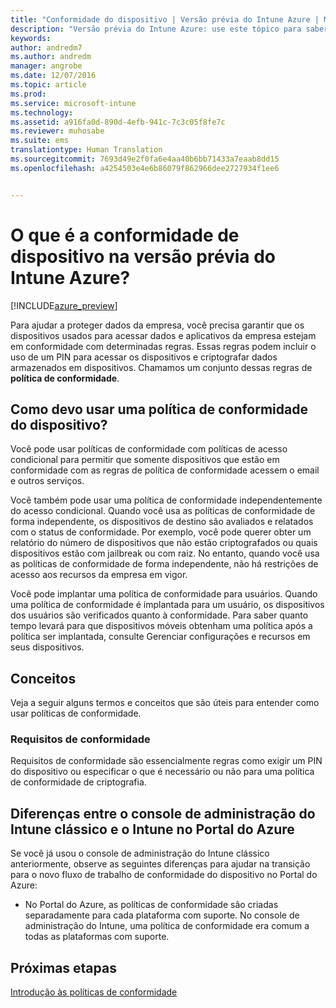 ```yaml
---
title: "Conformidade do dispositivo | Versão prévia do Intune Azure | Microsoft Docs"
description: "Versão prévia do Intune Azure: use este tópico para saber mais sobre a conformidade do dispositivo no Microsoft Intune"
keywords: 
author: andredm7
ms.author: andredm
manager: angrobe
ms.date: 12/07/2016
ms.topic: article
ms.prod: 
ms.service: microsoft-intune
ms.technology: 
ms.assetid: a916fa0d-890d-4efb-941c-7c3c05f8fe7c
ms.reviewer: muhosabe
ms.suite: ems
translationtype: Human Translation
ms.sourcegitcommit: 7693d49e2f0fa6e4aa40b6bb71433a7eaab8dd15
ms.openlocfilehash: a4254503e4e6b86079f862966dee2727934f1ee6


---
```


# <a name="what-is-device-compliance-in-intune-azure-preview"></a>O que é a conformidade de dispositivo na versão prévia do Intune Azure?


[!INCLUDE[azure_preview](../includes/azure_preview.md)]

Para ajudar a proteger dados da empresa, você precisa garantir que os dispositivos usados para acessar dados e aplicativos da empresa estejam em conformidade com determinadas regras. Essas regras podem incluir o uso de um PIN para acessar os dispositivos e criptografar dados armazenados em dispositivos. Chamamos um conjunto dessas regras de **política de conformidade**.

##  <a name="how-should-i-use-a-device-compliance-policy"></a>Como devo usar uma política de conformidade do dispositivo?
Você pode usar políticas de conformidade com políticas de acesso condicional para permitir que somente dispositivos que estão em conformidade com as regras de política de conformidade acessem o email e outros serviços.

Você também pode usar uma política de conformidade independentemente do acesso condicional.
Quando você usa as políticas de conformidade de forma independente, os dispositivos de destino são avaliados e relatados com o status de conformidade. Por exemplo, você pode querer obter um relatório do número de dispositivos que não estão criptografados ou quais dispositivos estão com jailbreak ou com raiz. No entanto, quando você usa as políticas de conformidade de forma independente, não há restrições de acesso aos recursos da empresa em vigor.

Você pode implantar uma política de conformidade para usuários. Quando uma política de conformidade é implantada para um usuário, os dispositivos dos usuários são verificados quanto à conformidade. Para saber quanto tempo levará para que dispositivos móveis obtenham uma política após a política ser implantada, consulte Gerenciar configurações e recursos em seus dispositivos.

##  <a name="concepts"></a>Conceitos
Veja a seguir alguns termos e conceitos que são úteis para entender como usar políticas de conformidade.

### <a name="compliance-requirements"></a>Requisitos de conformidade
Requisitos de conformidade são essencialmente regras como exigir um PIN do dispositivo ou especificar o que é necessário ou não para uma política de conformidade de criptografia.

<!---### Actions for noncompliance

You can specify what needs to happen when a device is determined as noncompliant. This can be a sequence of actions during a specific time.
When you specify these actions, Intune will automatically initiate them in the sequence you specify. See the following example of a sequence of
actions for a device that continues to be in the noncompliant status for
a week:

-   When the device is first determined to be non-compliant, an email with noncompliant notification is sent to the user.

-   3 days after initial noncompliance state, a follow up reminder is sent to the user.

-   5 days after initial noncompliance state, a final reminder with a notification that access to company resources will be blocked on the device in 2 days if the compliance issues are not remediated is sent to the user.

-   7 days after initial noncompliance state, access to company resources is blocked. This requires that you have conditional access policy that specifies that access from noncompliant devices should    be blocked for services such as Exchange and SharePoint.

### Grace Period

This is the time between when a device is first determined as
noncompliant to when access to company resources on that device is blocked. This time allows for time that the user has to resolve
compliance issues on the device. You can also use this time to create your action sequences to send notifications to the user before their access is blocked.

Remember that you need to implement conditional access policies in addition to compliance policies in order for access to company resources to be blocked.--->

##  <a name="differences-between-the-classic-intune-admin-console-and-intune-in-the-azure-portal"></a>Diferenças entre o console de administração do Intune clássico e o Intune no Portal do Azure


Se você já usou o console de administração do Intune clássico anteriormente, observe as seguintes diferenças para ajudar na transição para o novo fluxo de trabalho de conformidade do dispositivo no Portal do Azure:


-   No Portal do Azure, as políticas de conformidade são criadas separadamente para cada plataforma com suporte. No console de administração do Intune, uma política de conformidade era comum a todas as plataformas com suporte.


<!--- -   In the Azure portal, you have the ability to specify actions and notifications that are intiated when a device is determined to be noncompliant. This ability does not exist in the Intune admin console.

-   In the Azure portal, you can set a grace period to allow time for the end-user to get their device back to compliance status before they completely lose the ability to get company data on their device. This is not available in the Intune admin console.--->

##  <a name="next-steps"></a>Próximas etapas

[Introdução às políticas de conformidade](get-started-with-device-compliance.md)


<!---### See also

Conditional access--->



<!--HONumber=Feb17_HO1-->



